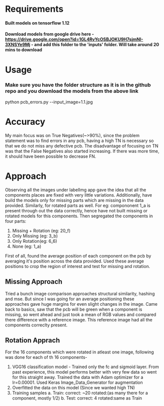# Requirements #
#### Built models on tensorflow 1.12
#### Download models from google drive here - https://drive.google.com/open?id=1GL4RvYcOSBJOKU9H7sjmNI-3XNSYe9Mj - and add this folder to the 'inputs' folder. Will take around 20 mins to download

# Usage 
### Make sure you have the folder structure as it is in the github repo and you download the models from the above link 
python pcb_errors.py --input_image=1.1.jpg

# Accuracy
My main focus was on True Negatives(~>90%), since the problem statement was to find errors in any pcb, having a high TN is necessary so that we do not miss any defective pcb. The disadvantage of focusing on TN was that the False Negatives also started increasing. If there was more time, it should have been possible to decrease FN.

# Approach
Observing all the images under labelImg app gave the idea that all the components places are fixed with very little variations. Additionally, have build the models only for missing parts which are missing in the data provided. Similarly, for rotated parts as well. For eg: compononent 1_a is present through out the data correctly, hence have not built missing or rotated models for this components.
Then segregated the components in four parts:
1. Missing + Rotation (eg: 20_f)
2. Only Missing (eg: 3_b)
3. Only Rotation(eg: 6_6)
4. None (eg: 1_a)

First of all, found the average position of each component on the pcb by averaging it's position across the data provided. Used these average positions to crop the region of interest and test for missing and rotation.

## Missing Approach
Tried a bunch image comparison approaches structural similarity, hashing and mse. But since I was going for an average positioning these approaches gave huge margins for even slight changes in the image. Came back to basics, saw that the pcb will be green when a component is missing, so went ahead and just took a mean of RGB values and compared there difference with a reference image. This reference image had all the components correclty present. 

## Rotation Apprach
For the 16 components which were rotated in atleast one image, following was done for each of th 16 components-
1. VGG16 classification model - Trained only the fc and sigmoid layer. From past experience, this model performs better with very few data so went for this straight away. Trained the data with Adam optimizer for a lr=0.00001. Used Keras Image_Data_Generator for augmentation
2. Overfitted the data on this model (Since we wanted high TN)
3. Training samples
  a. Train: correct: ~20 rotated:(as many there for a component, mostly 1/2)
  b. Test: correct: 4 rotated:same as Train
